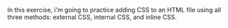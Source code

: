In this exercise, i'm going to practice adding CSS to an HTML file using all three methods: external CSS, internal CSS, and inline CSS.